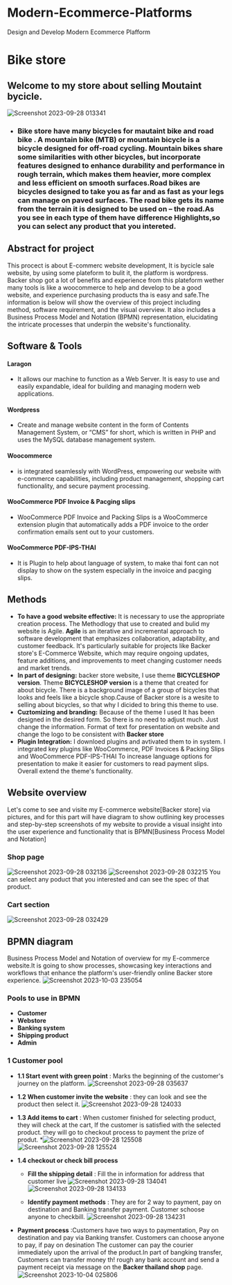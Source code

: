 # Modern-Ecommerce-Platforms
Design and Develop Modern Ecommerce Plafform
# Bike store
## Welcome to my store about selling Moutaint bycicle. 
![Screenshot 2023-09-28 013341](https://github.com/hafissafu/Modern-Ecommerce-Platforms/assets/110332645/dab7f0ef-68fe-487b-b5d1-c12294002d8b)
- ### Bike store have many bicycles for mautaint bike and road bike . A mountain bike (MTB) or mountain bicycle is a bicycle designed for off-road cycling. Mountain bikes share some similarities with other bicycles, but incorporate features designed to enhance durability and performance in rough terrain, which makes them heavier, more complex and less efficient on smooth surfaces.Road bikes are bicycles designed to take you as far and as fast as your legs can manage on paved surfaces. The road bike gets its name from the terrain it is designed to be used on – the road.As you see in each type of them have difference Highlights,so you can select any product that you intereted.
## Abstract for project
This procect is about E-commerc website development, It is bycicle sale website, by using some plateform to bulit it, the platform is wordpress. Backer shop got a lot of benefits and experience from this plateform wether many tools is like a woocommerce to help and develop to be a good website, and experience purchasing products tha is easy and safe.The information is below will show the overview of this project including method, software requirement, and the visual overview. It also includes a Business Process Model and Notation (BPMN) representation, elucidating the intricate processes that underpin the website's functionality.
## Software & Tools
#### Laragon 
- It allows our machine to function as a Web Server. It is easy to use and easily expandable, ideal for building and managing modern web applications.
#### Wordpress 
- Create and manage website content in the form of Contents Management System, or “CMS” for short, which is written in PHP and uses the MySQL database management system.
#### Woocommerce 
- is integrated seamlessly with WordPress, empowering our website with e-commerce capabilities, including product management, shopping cart functionality, and secure payment processing.
#### WooCommerce PDF Invoice & Pacging slips
- WooCommerce PDF Invoice and Packing Slips is a WooCommerce extension plugin that automatically adds a PDF invoice to the order confirmation emails sent out to your customers.
#### WooCommerce PDF-IPS-THAI
- It is Plugin to help about language of system, to make thai font can not display to show on the system especially in the invoice and pacging slips.
## Methods  
- **To have a good website effective:** It is necessary to use the appropriate creation process. The Methodlogy that use to created and bulid my website is Agile. **Agile** is an iterative and incremental approach to software development that emphasizes collaboration, adaptability, and customer feedback.
It's particularly suitable for projects like Backer store's E-Commerce Website, which may require ongoing updates, feature additions, and improvements to meet changing customer needs and market trends.
- **In part of designing:** backer store website, I use theme **BICYCLESHOP version**. Theme **BICYCLESHOP version** is a theme that created for about bicycle. There is a background image of a group of bicycles that looks and feels like a bicycle shop.Cause of Backer store is a wesite to selling about bicycles, so that why I dicided to bring this theme to use.
- **Cuztomizing and branding:** Because of the theme I used It has been designed in the desired form. So there is no need to adjust much. Just change the information. Format of text for presentation on website and change the logo to be consistent with **Backer store**
- **Plugin Integration:** I downloed plugins and avtivated them to in system. I integrated key plugins like WooCommerce, PDF Invoices & Packing Slips and WooCommerce PDF-IPS-THAI To increase language options for presentation to make it easier for customers to read payment slips. Overall  extend the theme's functionality.


## Website overview
Let's come to see and visite my E-commerce website[Backer store] via pictures, and for this part will have diagram to show outlining key processes and step-by-step screenshots of my website to provide a visual insight into the user experience and functionality that is BPMN[Business Process Model and Notation]
### Shop page
![Screenshot 2023-09-28 032136](https://github.com/hafissafu/Modern-Ecommerce-Platforms/assets/110332645/fa47cb83-5b20-495f-a770-826529410325)
![Screenshot 2023-09-28 032215](https://github.com/hafissafu/Modern-Ecommerce-Platforms/assets/110332645/adaf25ea-821b-4e9c-8ee2-5cc1c00d2c1e)
You can select any poduct that you interested and can see the spec of that product.
### Cart section
![Screenshot 2023-09-28 032429](https://github.com/hafissafu/Modern-Ecommerce-Platforms/assets/110332645/7aeb7c43-c86f-4aca-ac43-09d413f715c6)
## BPMN diagram 
Business Process Model and Notation of overview for my E-commerce website.It is going to show processes, showcasing key interactions and workflows that enhance the platform's user-friendly online Backer store experience.
![Screenshot 2023-10-03 235054](https://github.com/hafissafu/Modern-Ecommerce-Platforms/assets/110332645/ed6cb183-26ce-4cd2-a9e2-ad9af1c7ac15)

### Pools to use in BPMN
- **Customer**
- **Webstore**
- **Banking system**
- **Shipping product**
- **Admin**
### 1 Customer pool
- **1.1 Start event with green point** : Marks the beginning of the customer's journey on the platform.
![Screenshot 2023-09-28 035637](https://github.com/hafissafu/Modern-Ecommerce-Platforms/assets/110332645/8c49ac37-efed-4adc-ac3a-856ff61e761c)

- **1.2 When customer invite the website** : they can look and see the product then select it.
![Screenshot 2023-09-28 124033](https://github.com/hafissafu/Modern-Ecommerce-Platforms/assets/110332645/46b30c00-a822-4388-b59c-c987a0ed9e2a)

- **1.3 Add items to cart** : When customer finished for selecting product, they will check at the cart, If the customer is satisfied with the selected product. they will go to checkout process to payment the prize of produt.
*![Screenshot 2023-09-28 125508](https://github.com/hafissafu/Modern-Ecommerce-Platforms/assets/110332645/32f945aa-420e-430b-9806-6688b1dfa4a4)
![Screenshot 2023-09-28 125524](https://github.com/hafissafu/Modern-Ecommerce-Platforms/assets/110332645/d2693ccf-61d1-4911-bff6-2087e2aa2531)


- **1.4 checkout or check bill process**
  - **Fill the shipping detail** : Fill the in information for address that customer live
![Screenshot 2023-09-28 134041](https://github.com/hafissafu/Modern-Ecommerce-Platforms/assets/110332645/d511665f-aea2-4d53-a3bf-c11c9f086d6b)
![Screenshot 2023-09-28 134133](https://github.com/hafissafu/Modern-Ecommerce-Platforms/assets/110332645/58d9c668-62c1-413c-977a-323145b15f8d)

  - **Identify payment methods** : They are for 2 way to payment, pay on destination and Banking transfer payment. Customer schoose anyone to checkbill.
![Screenshot 2023-09-28 134231](https://github.com/hafissafu/Modern-Ecommerce-Platforms/assets/110332645/4067bafa-30e3-45e2-92ed-a0bfd491c9eb)

- **Payment process** :Customers have two ways to paymentation, Pay on destination and pay via Banking transfer. Customers can choose anyone to pay, if pay on desination The customer can pay the courier immediately upon the arrival of the product.In part of bangking transfer, Customers can transfer money th!
rough any bank account and send a payment receipt via message on the ฺ**Backer thailand shop** page.
![Screenshot 2023-10-04 025806](https://github.com/hafissafu/Modern-Ecommerce-Platforms/assets/110332645/1699f246-4cb9-42dc-a024-a97e5ce324fa)



 













